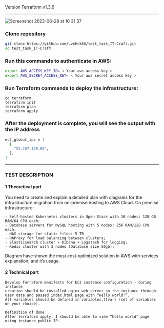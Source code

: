 Version
Terraform v1.3.6

---
![Screenshot 2023-06-28 at 10 31 37](https://github.com/Lvchnk88/test_task_IT-Craft/assets/53876938/1ddf78eb-c4fa-41c6-a33c-05f286a1f59e)


### Clone repository


```bash
git clone https://github.com/Lvchnk88/test_task_IT-Craft.git
cd test_task_IT-Craft
```

### Run this commands to authenticate in AWS:

```bash
export AWS_ACCESS_KEY_ID= < Your aws access key >
export AWS_SECRET_ACCESS_KEY= < Your aws secret access key >
```

### Run Terraform commands to deploy the infrastructure:

```bashgit 
cd terraform
terrafirm init
terraform plan
terraform apply
```

###  After the deployment is complete, you will see the output with the IP address

```bash
ec2_global_ips = [
  [
    "52.207.129.65",
  ],
]
```

---
### TEST DESCRIPTION

#### 1 Theoretical part
You need to create and explain a detailed plan with diagrams for the infrastructure migration from on-premise hosting to AWS Cloud.
On premise infrastructure:
```
- Self-hosted Kubernetes clusters in Open Stack with 10 nodes: 128 GB RAM/64 CPU each;
- Database servers for MySQL hosting with 5 nodes: 256 RAM/128 CPU each;
- NAS storage for static files: 5 TB
- HAProxy for load balancing between clusters;
- Elasticsearch cluster + Kibana + Logstash for logging;
- Redis cluster with 3 nodes (Database size 50gb);
```
Diagram have shown the most cost-optimized solution in AWS with services explanation, and it’s usage.


#### 2 Technical part
```
Develop Terraform manifests for EC2 instance configuration - during instance
creation should be installed nginx web server on the instance through user data and passed index.html page with “Hello world!”. 
All variables should be defined in variables.tfvars (set of variables on your choice).

Definition of done
After terraform apply, I should be able to view “hello world” page using instance public IP.
```
